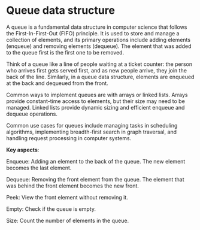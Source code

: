 # Queue data structure

A queue is a fundamental data structure in computer science that follows the First-In-First-Out (FIFO) principle. It is used to store and manage a collection of elements, and its primary operations include adding elements (enqueue) and removing elements (dequeue). The element that was added to the queue first is the first one to be removed.

Think of a queue like a line of people waiting at a ticket counter: the person who arrives first gets served first, and as new people arrive, they join the back of the line. Similarly, in a queue data structure, elements are enqueued at the back and dequeued from the front.

Common ways to implement queues are with arrays or linked lists. Arrays provide constant-time access to elements, but their size may need to be managed. Linked lists provide dynamic sizing and efficient enqueue and dequeue operations.

Common use cases for queues include managing tasks in scheduling algorithms, implementing breadth-first search in graph traversal, and handling request processing in computer systems.

**Key aspects**:

Enqueue: Adding an element to the back of the queue. The new element becomes the last element.

Dequeue: Removing the front element from the queue. The element that was behind the front element becomes the new front.

Peek: View the front element without removing it.

Empty: Check if the queue is empty.

Size: Count the number of elements in the queue.
